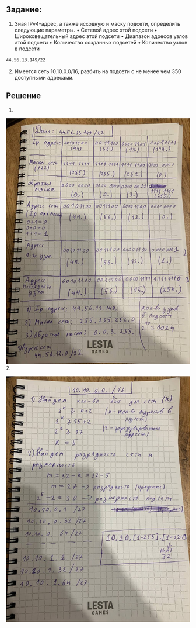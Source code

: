 ## Задание:
1. Зная IPv4-адрес, а также исходную и маску подсети,
определить следующие параметры.
• Сетевой адрес этой подсети
• Широковещательный адрес этой подсети
• Диапазон адресов узлов этой подсети
• Количество созданных подсетей
• Количество узлов в подсети
```bash 
44.56.13.149/22 
```
2. Имеется сеть 10.10.0.0/16, разбить на подсети с не менее чем 350 доступными адресами.

## Решение

1. 
![alt text](template/image1.jpg)
2. 

![alt text](template/image2.jpg)
